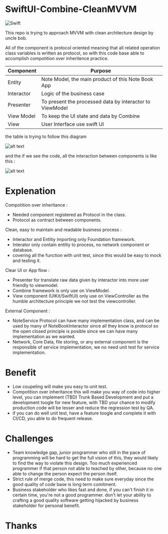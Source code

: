 # SwiftUI-Combine-CleanMVVM

![Swift](https://github.com/tirtavium/SwiftUI-Combine-CleanMVVM/workflows/Swift/badge.svg)

This repo is trying to approach MVVM with clean architecture design by uncle bob.

All of the component is protocol oriented meaning that all related operation class variables is written as protocol, so with this code base able to accomplish compotition over inheritence practice.


| Component | Purpose |
| ------ | ------ |
| Entity | Note Model, the main product of this Note Book App |
| Interactor | Logic of the business case |
| Presenter | To present the processed data by interactor to ViewModel  |
| View Model | To keep the UI state and data by Combine |
| View | User Interface use swift UI |

the table is trying to follow this diagram

![alt text](https://blog.cleancoder.com/uncle-bob/images/2012-08-13-the-clean-architecture/CleanArchitecture.jpg "clean architecture")

and the if we see the code, all the interaction between components is like this :

![alt text](https://github.com/tirtavium/SwiftUI-Combine-CleanMVVM/blob/master/Resources/CleanMVVM.png?raw=true "flow")

# Explenation
Compotition over inheritance :
  - Needed component registered as Protocol in the class.
  - Protocol as contract between components.
 
Clean, easy to maintain and readable business process :
  - Interactor and Entitiy importing only Foundation framework.
  - Interator only contain entitiy to process, no network component or database.
  - covering all the function with unit test, since this would be easy to mock and testing it.
 
Clear UI or App flow :
  - Presenter for translate raw data given by interactor into more user friendly to viewmodel.
  - Combine framework is only use on ViewModel.
  - View component (UIKit/SwiftUI) only use on ViewController as the humble architecture principle we not test the viewcontroller.

External Component :
  - NoteService Protocol can have many implementation class, and can be used by many of NoteBookInteractor since all they know is protocol so the open closed principle is posible since we can have many implementation as we wanted.
  - Network, Core Data, file storing, or any external component is the responsible of service implementation, we no need unit test for service implementation.

# Benefit

  - Low coupeling will make you easy to unit test.
  - Compotition over inheritance this will make you way of code into higher level, you can implement (TBD) Trunk Based Development and put a development toogle for new feature, with TBD your chance to modify production code will be lesser and reduce the regression test by QA.
  - if you can do well unit test, have a feature toogle and complete it with CI/CD, you able to do frequent release.


# Challenges
  - Team knowledge gap, junior programmer who still in the pace of programming will be hard to get the full vision of this, they would likely to find the way to violate this design. 
  Too much experienced programmer if that person not able to teached by other, because no one able to change the person expect the person itself.
  - Strict rule of merge code, this need to make sure everyday since the good quality of code base is long term comitment.
  - Business stakeholder who likes fast and done, if you can't finish it in certain time, you're not a good programmer. don't let your ability to crafting a good quality software getting hijacked by business stakeholder for personal benefit.

# Thanks
